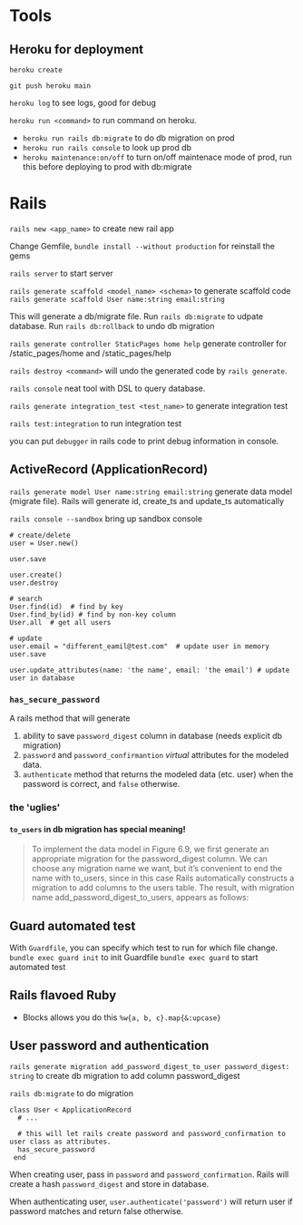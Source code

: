 # Tools

## Heroku for deployment

`heroku create`

`git push heroku main`

`heroku log` to see logs, good for debug

`heroku run <command>` to run command on heroku. 
- `heroku run rails db:migrate` to do db migration on prod
- `heroku run rails console` to look up prod db
- `heroku maintenance:on/off` to turn on/off maintenace mode of prod, run this before deploying to prod with db:migrate


# Rails

`rails new <app_name>` to create new rail app

Change Gemfile, `bundle install --without production` for reinstall the gems

`rails server` to start server

`rails generate scaffold <model_name> <schema>` to generate scaffold code
`rails generate scaffold User name:string email:string`

This will generate a db/migrate file. Run `rails db:migrate` to udpate database. Run `rails db:rollback` to undo db migration

`rails generate controller StaticPages home help` generate controller for /static_pages/home and /static_pages/help

`rails destroy <command>` will undo the generated code by `rails generate`.


`rails console` neat tool with DSL to query database.

`rails generate integration_test <test_name>` to generate integration test

`rails test:integration` to run integration test

you can put `debugger` in rails code to print debug information in console.



## ActiveRecord (ApplicationRecord)
`rails generate model User name:string email:string` generate data model (migrate file). Rails will generate id, create_ts and update_ts automatically

`rails console --sandbox` bring up sandbox console

```
# create/delete
user = User.new()

user.save

user.create()
user.destroy

# search
User.find(id)  # find by key
User.find_by(id) # find by non-key column
User.all  # get all users

# update
user.email = "different_eamil@test.com"  # update user in memory
user.save

user.update_attributes(name: 'the name', email: 'the email') # update user in database

```

### `has_secure_password`
A rails method that will generate 
1. ability to save `password_digest` column in database (needs explicit db migration)
2. `password` and `password_confirmantion` _virtual_ attributes for the modeled data.
3. `authenticate` method that returns the modeled data (etc. user) when the password is correct, and `false` otherwise.

### the 'uglies'

#### `to_users` in db migration has special meaning!

> To implement the data model in Figure 6.9, we first generate an appropriate migration for the password_digest column. We can choose any migration name we want, but it’s convenient to end the name with to_users, since in this case Rails automatically constructs a migration to add columns to the users table. The result, with migration name add_password_digest_to_users, appears as follows:

## Guard automated test
With `Guardfile`, you can specify which test to run for which file change. 
`bundle exec guard init` to init Guardfile
`bundle exec guard` to start automated test

## Rails flavoed Ruby

- Blocks allows you do this `%w{a, b, c}.map{&:upcase}`


## User password and authentication

`rails generate migration add_password_digest_to_user password_digest: string` to create db migration to add column password_digest

`rails db:migrate` to do migration

```
class User < ApplicationRecord
  # ...
  
  # this will let rails create password and password_confirmation to user class as attributes.
  has_secure_password
 end
```

When creating user, pass in `password` and `password_confirmation`. Rails will create a hash `password_digest` and store in database. 

When authenticating user, `user.authenticate('password')` will return user if password matches and return false otherwise.
